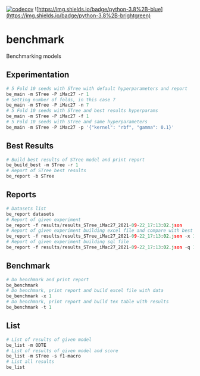 [![codecov](https://codecov.io/gh/Doctorado-ML/benchmark/branch/main/graph/badge.svg?token=ZRP937NDSG)](https://codecov.io/gh/Doctorado-ML/benchmark)
![https://img.shields.io/badge/python-3.8%2B-blue](https://img.shields.io/badge/python-3.8%2B-brightgreen)

# benchmark

Benchmarking models

## Experimentation

```python
# 5 Fold 10 seeds with STree with default hyperparameters and report
be_main -m STree -P iMac27 -r 1
# Setting number of folds, in this case 7
be_main -m STree -P iMac27 -n 7
# 5 Fold 10 seeds with STree and best results hyperparams
be_main -m STree -P iMac27 -f 1
# 5 Fold 10 seeds with STree and same hyperparameters
be_main -m STree -P iMac27 -p '{"kernel": "rbf", "gamma": 0.1}'
```

## Best Results

```python
# Build best results of STree model and print report
be_build_best -m STree -r 1
# Report of STree best results
be_report -b STree
```

## Reports

```python
# Datasets list
be_report datasets
# Report of given experiment
be_report -f results/results_STree_iMac27_2021-09-22_17:13:02.json
# Report of given experiment building excel file and compare with best results
be_report -f results/results_STree_iMac27_2021-09-22_17:13:02.json -x 1 -c 1
# Report of given experiment building sql file
be_report -f results/results_STree_iMac27_2021-09-22_17:13:02.json -q 1
```

## Benchmark

```python
# Do benchmark and print report
be_benchmark
# Do benchmark, print report and build excel file with data
be_benchmark -x 1
# Do benchmark, print report and build tex table with results
be_benchmark -t 1
```

## List

```python
# List of results of given model
be_list -m ODTE
# List of results of given model and score
be_list -m STree -s f1-macro
# List all results
be_list
```
